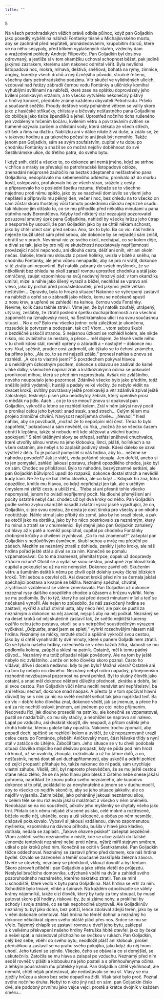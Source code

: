 ```yaml
---
title: ""
---
```


5

Na všech petrohradských věžích právě odbila půlnoc, když pan Goljadkin jako posedlý vyběhl na nábřeží Fontánky těsně u Michajlovského mostu, aby se zachránil před nepřáteli, pronásledováním, krupobitím štulců, které se na něho sesypaly, před křikem vyplašených stařen, vzdechy dam a vražednými pohledy Andreje Filipoviče.
Pan Goljadkin byl doslova odrovnaný, a jestliže si v tom okamžiku uchoval schopnost běžet, pak jedině jakýmsi zázrakem, kterému sám nakonec odmítal věřit.
Byla nevlídná listopadová noc, mokrá, mlhavá, deštivá, sněhová, bohatá na rýmy, zimnice, angíny, horečky všech druhů a nejrůznějšího původu, stručně řečeno, všechny dary petrohradského podzimu.
Vítr skučel ve vylidněných ulicích, vzdouval nad řetězy zábradlí černou vodu Fontánky a uličnicky komíhal vyhublými svítilnami na nábřeží, které zase na oplátku doprovázely jeho kvílení pronikavým vrzáním, a to všecko vytvářelo nekonečný pištivý a řinčivý koncert, předobře známý každému obyvateli Petrohradu.
Pršelo a současně sněžilo.
Proudy dešťové vody poháněné větrem se valily skoro jako z hasičské stříkačky, chlístaly a bičovaly nešťastného pana Goljadkina do obličeje jako tisíce špendlíků a jehel.
Uprostřed nočního ticha rušeného jen vzdáleným hrčením kočáru, kvílením větru a povrzáváním svítilen se tlumeně ozývalo zurčení a chlístání vody, která stékala ze všech střech, stříšek a říms na dlažbu.
Nablízku ani v dálce nikde živá duše, a zdálo se, že v takovou hodinu a za takového počasí to ani jinak být nemohlo.
Takže jenom pan Goljadkin, sám se svým zoufalstvím, cupital v tu dobu po chodníku Fontánky a snažil se co možná nejdřív doběhnout do své Šestikrámské ulice, do třetího patra, do svého bytu.

I když sníh, déšť a všecko to, co dokonce ani nemá jméno, když se strhne vichřice a mraky se převalují na petrohradské listopadové obloze, znenadání neúprosně zaútočilo na beztak zdeptaného nešťastného pana Goljadkina, nedopřávalo mu sebemenšího oddechu, pronikalo až do morku kostí, oslepovalo, profukovalo ho ze všech stran, sráželo z cesty a připravovalo ho o poslední špetku rozumu, třebaže se to všechno najednou proti němu spiklo, jako by se naschvál domluvilo se všemi jeho nepřáteli a připravilo mu pěkný den, večer i noc, bez ohledu na to všecko on sám zůstal skoro lhostejný vůči tomuto poslednímu důkazu nepřízně osudu: tak hluboce jím otřáslo to, co se mu přihodilo před několika minutami u pana státního rady Berendějeva.
Kdyby teď některý cizí nezaujatý pozorovatel posuzoval smutný úprk pana Goljadkina, nahlédl by všecku hrůzu jeho útrap a nesporně by usoudil, že pan Goljadkin jako by se chtěl někam schovat, jako by chtěl utéct sám před sebou.
Ano, tak to bylo.
Ba co víc: náš hrdina nejenže toužil utéct sám před sebou, ale dokonce by se nejraději sám zničil, obrátil se v prach.
Nevnímal nic ze svého okolí, nechápal, co se kolem děje, a díval se tak, jako by pro něj ve skutečnosti neexistovaly nepříjemnosti provázející noční nepohodu, ani dlouhá cesta, déšť ani sníh, vítr ani okolní nečas.
Galoše, která mu sklouzla z pravé holínky, uvízla v blátě a sněhu, na chodníku Fontánky, ale jeho vůbec nenapadlo, aby se pro ni vrátil, dokonce si té ztráty ani nepovšiml.
Byl natolik zabraný do svých myšlenek, že se několikrát bez ohledu na okolí zarazil rovnou uprostřed chodníku a stál jako omráčený, zaujat vzpomínkou na svůj nedávný hrozivý pád: v tom okamžiku umíral, mizel a náhle jako šílený vyrazil a běžel, neohlížel se vpravo ani vlevo, jako by prchal před pronásledovateli, před jakýmsi ještě větším neštěstím… Opravdu, byla to hrozná situace! Nakonec se vyčerpaný zastavil na nábřeží a opřel se o zábradlí jako někdo, komu se nečekaně spustí z nosu krev, a upřeně se zahleděl na kalnou, černou vodu Fontánky.
Nevíme, kolik času takhle strávil.
Víme jen, že byl natolik zoufalý, utrápený, utýraný, zesláblý, že ztratil poslední špetku duchapřítomnosti a na všechno zapomněl: na Izmajlovský most, na Šestikrámskou ulici i na svou současnou situaci… No a co? Bylo mu všecko jedno: celá záležitost je ukončena, rozsudek je potvrzen a podepsán, tak co? Vtom… vtom sebou škubl a bezděčně uskočil stranou.
S nejasnou úzkostí se rozhlédl kolem, ale nikde nikdo, nic zvláštního se nestalo, a přece… měl dojem, že těsně vedle něho v tu chvíli kdosi stál, rovněž opřený o zábradlí a – nastojte! – dokonce mu cosi říkal, spěšně, prudce cosi zadrmolil, ale týkalo se to čehosi známého, ba přímo jeho.
„Ale co, to se mi nejspíš zdálo,“ pronesl nahlas a znovu se rozhlédl.
„A kde to vlastně jsem?“ S povzdechem pokýval hlavou a s neklidným úzkostným pocitem, dokonce s obavou se zadíval do kalné vlhké dálky, všemožně napínal zrak a krátkozrakýma očima se pokoušel proniknout mlhou, která se před ním rozprostírala.
Avšak nic zvláštního, nového ne­upoutalo jeho pozornost.
Zdánlivě všecko bylo jako předtím, totiž sněžilo ještě vydatněji, hustěji a padaly velké vločky, že nebylo vidět na dvacet kroků, svítilny povrzávaly ještě pronikavěji a vítr zdánlivě zpíval ještě žalostnější, tesknější píseň jako neodbytný žebrák, který úpěnlivě prosí o měďák na jídlo.
Aách… co je to se mnou? znovu si opakoval pan Goljadkin, vykročil a letmo se rozhlédl kolem.
Zrál v něm jakýsi nový pocit a pronikal celou jeho bytostí: snad stesk, snad strach… Celým tělem mu projelo zimničné chvění.
Navýsost nepříjemná chvíle… „Nevadí,“ hlesl nahlas, aby se povzbudil, „možná že to nepošpiní ničí čest.
Třeba to bylo zapotřebí,“ pokračoval a sám nevěděl, co říká, „možná že se všecko časem obrátí k lepšímu, takže si nebudu mít kde stěžovat a všichni budou spokojeni.“
S těmi útěšnými slovy se otřepal, setřásl sněhové chuchvalce, které utvořily silnou vrstvu na jeho klobouku, límci, plášti, holínkách a na všem ostatním, ale nebyl s to zaplašit podivný stesk.
Kdesi daleko se ozval výstřel z děla.
To je počasí! pomyslel si náš hrdina, aby to… nežene se náhodou povodeň? Jak je vidět, voda pořádně stoupla.
Jen dořekl, anebo si to jen pomyslel, zahlédl jakousi postavu, zřejmě opozdilého chodce, jako byl on sám.
Chodec se přibližoval.
Bylo to náhodné, bezvýznamné setkání, ale pan Goljadkin bůhvíproč upadl do rozpaků, dokonce dostal strach a nevěděl kudy kam.
Ne že by se bál zlého člověka, ale co když… Kdopak ho zná, toho opozdilce, kmitlo mu hlavou, co když nepřichází jen tak, ale s určitým úmyslem mi zkříží cestu a ublíží mi… Třeba si ani přesně tohle všecko nepomyslel, jenom ho ovládl nepříjemný pocit.
Na dlouhé přemýšlení ani pocity ostatně nebyl čas: chodec už byl dva kroky od něho.
Pan Goljadkin podle svého zvyku okamžitě nasadil zvláštní výraz jasně vyjadřující, že on, Goljadkin, si jde svou cestou, že cesta je dost široká pro všecky a on nikoho neobtěžuje.
Náhle strnul jako přibitý do země, jako by ho srazil blesk, a pak se otočil jako na obrtlíku, jako by ho něco postrkovalo za neznámým, který ho minul a ztratil se v chumelenici.
Byl stejně jako pan Goljad­kin zahalený od hlavy až k patě a rovněž pospíchal, cupital po chodníku Fontánky drobnými krůčky a chvílemi zrychloval.
„Co to má znamenat?“ zašeptal pan Goljadkin s nedůvěřivým úsměvem, škubl sebou a mráz mu přeběhl po zádech.
Mezitím se neznámý ztratil z dohledu, zanikly i jeho kroky, ale náš hrdina pořád ještě stál a díval se za ním.
Konečně se pomalu vzpamatovával.
Co to má znamenat, přemítal trpce, copak už doopravdy ztrácím rozum? Otočil se a vydal se svou cestou, postupně zrychloval krok, cupital a pokoušel se už na nic nemyslet.
Dokonce zavřel oči.
Skučením větru a šuměním deště k němu po chvíli opět dolehly zvuky číchsi blízkých kroků.
Trhl sebou a otevřel oči.
Asi dvacet kroků před ním se černala jakási spěchající postava a kvapně se blížila.
Neznámý spěchal, chvátal, zrychloval: vzdálenost se válem zmenšovala.
Pan Goljadkin už dokonce rozeznal rysy dalšího opozdilého chodce a úžasem a hrůzou vykřikl.
Nohy se mu podlomily.
Byl to týž, který ho asi před deseti minutami míjel a teď se nečekaně vynořil.
Ale nejen to způsobilo, že náš zaskočený hrdina se zastavil, vykřikl a užuž otvíral ústa, aby něco řekl, ale pak se pustil za neznámým a dokonce na něj zavolal, nejspíš aby na něj počkal.
Neznámý se na deset kroků od něj skutečně zastavil tak, že světlo nejbližší lucerny ozářilo celou jeho postavu, otočil se a s netrpělivě soustředěným výrazem vyčkával.
„Odpusťte, snad jsem se spletl,“ vyhrkl rozechvělým hlasem náš hrdina.
Neznámý se mlčky, mrzutě otočil a spěšně vykročil svou cestou, jako by si chtěl vynahradit ty dvě minuty, které s panem Goljadkinem ztratil.
Co se týkalo našeho hrdiny, rozechvěla se v něm každá žilka, slabostí se mu podlomila kolena, zaúpěl a sklesl na patník.
Ostatně, měl k tomu pádný důvod… Neznámý mu totiž připadal nějak povědomý.
Ale na tom by ještě nebylo nic zvláštního.
Jenže on toho člověka skoro poznal.
Často ho vídával, dříve i docela nedávno: kdy to jen bylo? Možná včera? Ostatně ani na tom by nebylo nic divného.
Neznámý nebyl ničím nápadný, přinejmenším rozhodně nevzbuzoval pozornost na první pohled.
Byl to slušný člověk jako ostatní, a snad měl dokonce některé důležité přednosti, zkrátka a dobře, šel si svou cestou.
Pan Goljadkin vůči němu necítil nenávist ani nepřátelství, ba ani lehkou nechuť, dokonce snad naopak.
A přesto (a v tom spočíval hlavní důvod) by se s ním za nic na světě nechtěl setkat tak jako například teď.
Ba co víc – dobře toho člověka znal, dokonce věděl, jak se jmenuje, a přece ho ani za nic nechtěl oslovit jménem, ani jménem po otci nebo příjmením.
Nedovedu říci, jak dlouho proseděl na patníku, ale konečně se vzpamatoval, pustil se nazdařbůh, co mu síly stačily, a neohlížel se napravo ani nalevo.
Lapal po vzduchu, asi dvakrát klopýtl, div neupadl, a přitom osiřela jeho druhá holínka, kterou galoše taky opustila.
Nakonec trochu zpomalil, aby popadl dech, spěšně se rozhlédl kolem a uviděl, že už nepozorovaně urazil celou cestu po Fontánce, přeběhl Aničkovský most, část Něvské třídy a nyní stál v zatáčce do Litějné.
Zabočil tam. Jeho situace se v tu chvíli podobala situaci člověka stojícího nad děsivou propastí, kdy se půda pod ním hrozí utrhnout, už se uvolnila, zhoupla, rozkolísala a už ho táhne dolů, a on, nešťastník, nemá dost sil ani duchapřítomnosti, aby uskočil a odtrhl pohled od zející propastí: přitahuje ho, takže nakonec do ní padá, sám urychluje vlastní záhubu.
Věděl, cítil, byl naprosto přesvědčen, že se mu ještě cestou stane něco zlého, že se na jeho hlavu jako blesk z čistého nebe snese jakási pohroma, například že znovu potká svého neznámého, ale kupodivu dokonce si to přál, pokládal to za nevyhnutelné a jenom se v duchu modlil, aby to všecko co nejdřív skončilo, aby se jeho situace jakkoliv, ale co nejdřív vyjasnila.
Zatím běžel, jako poháněný jakousi neznámou silou, v celém těle se mu rozlévala jakási malátnost a všecko v něm oněmělo.
Nedokázal se na nic soustředit, ačkoliv jeho myšlenky se chytaly všeho jako trní.
Přidalo se k němu nějaké ztracené psisko, celé mokré a roztřesené, běželo vedle něj, uhánělo, ocas a uši sklopené, a občas po něm nesměle, chápavě pokukovalo.
Vybavil si jakousi vzdálenou, dávno zapomenutou myšlenku, vzpomínku na dávnou příhodu, bušila v hlavě jako kladivo, dotírala, nedala se zaplašit.
„Takové ohavné psisko!“ zašeptal bezděčně.
Vtom zahlédl svého neznámého v místě, kde se ulice zatáčí do Italské.
Jenomže tentokrát neznámý nešel proti němu, nýbrž mířil stejným směrem, utíkal o pár kroků před ním.
Konečně se ocitli v Šestikrámské.
Pan Goljadkin těžce oddechoval.
Neznámý se zastavil přímo před domem, kde náš hrdina bydlel.
Ozvalo se zazvonění a téměř současně zaskřípěla železná závora.
Dveře se otevřely, neznámý se předklonil, vklouzl dovnitř a byl tentam.
Skoro zároveň přiběhl i pan Goljadkin a jako střela vletěl do průjezdu.
Neslyšel bručícího domovníka, udýchaně vběhl na dvůr a zahlédl svého pozoruhodného neznámého, kterého nakrátko ztratil.
Ten se mihl u schodiště, které vedlo k bytu pana Goljad­kina.
Náš hrdina se vrhl za ním.
Schodiště bylo tmavé, vlhké a špinavé.
Na každém odpočívadle se válely krámy nájemníků, takže cizí člověk, který by tudy za tmy stoupal, by musel putovat skoro půl hodiny, riskoval by, že si zláme nohy, a proklínal by schody i svoje známé, co se tak nepohodlně ubytovali.
Ale Goljadkinův neznámý tu byl jako doma, bez potíží, lehce zdolával zdejší terén, jako by se v něm dokonale orientoval.
Náš hrdina ho téměř dohnal a neznámý ho dokonce několikrát cípem svého pláště plácl přes nos.
Srdce se mu se vřelo.
Tajemný chlapík se zastavil rovnou u dveří jeho bytu, zaklepal a k velkému překvapení našeho hrdiny Petruška hbitě otevřel, jako by čekal a nešel spát, a následoval příchozího se svíčkou v rukách.
Pan Goljadkin, celý bez sebe, vběhl do svého bytu, neodložil plášť ani klobouk, prošel předsíňkou a zastavil se na prahu svého pokojíku, jako když do něj hrom uhodí.
Jeho tušení se splnilo.
Všecko, čeho se obával a co si domýšlel, se uskutečnilo.
Zatočila se mu hlava a zalapal po vzduchu.
Neznámý před ním seděl rovněž v plášti a klobouku na jeho posteli a s přimhouřenýma očima a lehkým pousmáním mu přátelsky kynul.
Pan Goljadkin chtěl vykřiknout, ale nemohl, chtěl nějak protestovat, ale nedostávalo se mu sil.
Vlasy se mu zježily hrůzou a skoro bez sebe dopadl na židli.
Však také bylo proč.
Poznal svého nočního druha.
Nebyl to nikdo jiný než on sám, pan Goljadkin číslo dvě, ale podobný prvnímu jako vejce vejci, prostě a krátce dvojník v každém směru…